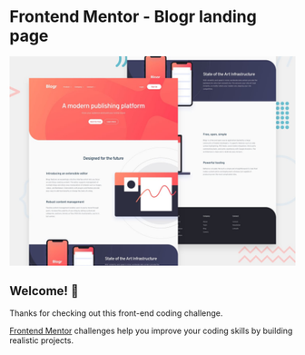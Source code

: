 # Frontend Mentor - Blogr landing page

![Design preview for the Blogr landing page coding challenge](./images/desktop-preview.jpg)

## Welcome! 👋

Thanks for checking out this front-end coding challenge.

[Frontend Mentor](https://www.frontendmentor.io) challenges help you improve your coding skills by building realistic projects.
